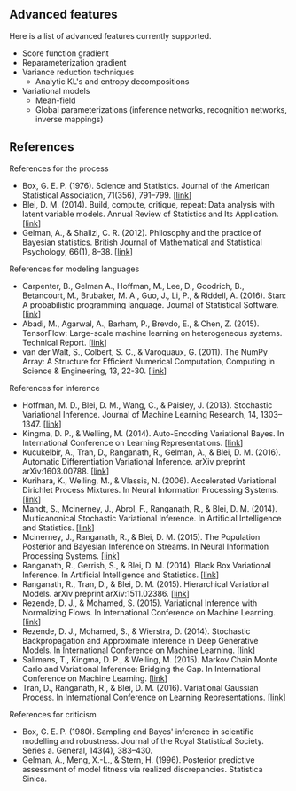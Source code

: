 ## Advanced features

Here is a list of advanced features currently supported.

+ Score function gradient
+ Reparameterization gradient
+ Variance reduction techniques
    + Analytic KL's and entropy decompositions
+ Variational models
    + Mean-field
    + Global parameterizations (inference networks, recognition networks, inverse mappings)

## References

References for the process

+ Box, G. E. P. (1976). Science and Statistics. Journal of the American Statistical Association, 71(356), 791–799. [[link](http://doi.org/10.1080/01621459.1976.10480949)]
+ Blei, D. M. (2014). Build, compute, critique, repeat: Data analysis with latent variable models. Annual Review of Statistics and Its Application. [[link](http://www.annualreviews.org/doi/pdf/10.1146/annurev-statistics-022513-115657)]
+ Gelman, A., & Shalizi, C. R. (2012). Philosophy and the practice of Bayesian statistics. British Journal of Mathematical and Statistical Psychology, 66(1), 8–38. [[link](http://arxiv.org/abs/1006.3868)]

References for modeling languages

+ Carpenter, B., Gelman A., Hoffman, M., Lee, D., Goodrich, B., Betancourt, M., Brubaker, M. A., Guo, J., Li, P., & Riddell, A. (2016). Stan: A probabilistic programming language. Journal of Statistical Software. [[link](http://www.stat.columbia.edu/~gelman/research/unpublished/stan-resubmit-JSS1293.pdf)]
+ Abadi, M., Agarwal, A., Barham, P., Brevdo, E., & Chen, Z. (2015). TensorFlow: Large-scale machine learning on heterogeneous systems. Technical Report. [[link](http://download.tensorflow.org/paper/whitepaper2015.pdf)]
+ van der Walt, S., Colbert, S. C., & Varoquaux, G. (2011). The NumPy Array: A Structure for Efficient Numerical Computation, Computing in Science & Engineering, 13, 22-30. [[link](http://scitation.aip.org/content/aip/journal/cise/13/2/10.1109/MCSE.2011.37)]

References for inference

+ Hoffman, M. D., Blei, D. M., Wang, C., & Paisley, J. (2013). Stochastic Variational Inference. Journal of Machine Learning Research, 14, 1303–1347. [[link](http://jmlr.org/papers/volume14/hoffman13a/hoffman13a.pdf)]
+ Kingma, D. P., & Welling, M. (2014). Auto-Encoding Variational Bayes. In International Conference on Learning Representations. [[link](http://arxiv.org/abs/1312.6114)]
+ Kucukelbir, A., Tran, D., Ranganath, R., Gelman, A., & Blei, D. M. (2016). Automatic Differentiation Variational Inference. arXiv preprint arXiv:1603.00788. [[link](http://arxiv.org/abs/1603.00788)]
+ Kurihara, K., Welling, M., & Vlassis, N. (2006). Accelerated Variational Dirichlet Process Mixtures. In Neural Information Processing Systems. [[link](http://papers.nips.cc/paper/3025-accelerated-variational-dirichlet-process-mixtures.pdf)]
+ Mandt, S., Mcinerney, J., Abrol, F., Ranganath, R., & Blei, D. M. (2014). Multicanonical Stochastic Variational Inference. In Artificial Intelligence and Statistics. [[link](http://arxiv.org/abs/1411.1810)]
+ Mcinerney, J., Ranganath, R., & Blei, D. M. (2015). The Population Posterior and Bayesian Inference on Streams. In Neural Information Processing Systems. [[link](http://papers.nips.cc/paper/5793-the-population-posterior-and-bayesian-modeling-on-streams.pdf)]
+ Ranganath, R., Gerrish, S., & Blei, D. M. (2014). Black Box Variational Inference. In Artificial Intelligence and Statistics. [[link](http://jmlr.org/proceedings/papers/v33/ranganath14.pdf)]
+ Ranganath, R., Tran, D., & Blei, D. M. (2015). Hierarchical Variational Models. arXiv preprint arXiv:1511.02386. [[link](http://arxiv.org/abs/1511.02386)]
+ Rezende, D. J., & Mohamed, S. (2015). Variational Inference with Normalizing Flows. In International Conference on Machine Learning. [[link](http://jmlr.org/proceedings/papers/v37/rezende15.pdf)]
+ Rezende, D. J., Mohamed, S., & Wierstra, D. (2014). Stochastic Backpropagation and Approximate Inference in Deep Generative Models. In International Conference on Machine Learning. [[link](http://jmlr.org/proceedings/papers/v32/rezende14.pdf)]
+ Salimans, T., Kingma, D. P., & Welling, M. (2015). Markov Chain Monte Carlo and Variational Inference: Bridging the Gap. In International Conference on Machine Learning. [[link](http://jmlr.org/proceedings/papers/v37/salimans15.pdf)]
+ Tran, D., Ranganath, R., & Blei, D. M. (2016). Variational Gaussian Process. In International Conference on Learning Representations. [[link](http://arxiv.org/abs/1511.06499)]

References for criticism

+ Box, G. E. P. (1980). Sampling and Bayes' inference in scientific modelling and robustness. Journal of the Royal Statistical Society. Series a. General, 143(4), 383–430.
+ Gelman, A., Meng, X.-L., & Stern, H. (1996). Posterior predictive assessment of model fitness via realized discrepancies. Statistica Sinica.
